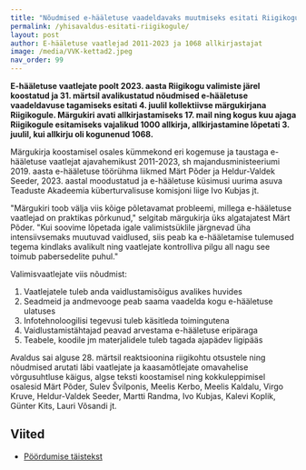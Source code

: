 ```yaml
---
title: "Nõudmised e-hääletuse vaadeldavaks muutmiseks esitati Riigikogule"
permalink: /yhisavaldus-esitati-riigikogule/
layout: post
author: E-hääletuse vaatlejad 2011-2023 ja 1068 allkirjastajat
image: /media/VVK-kettad2.jpeg
nav_order: 99
---
```


__E-hääletuse vaatlejate poolt 2023. aasta Riigikogu valimiste järel koostatud ja 31. märtsil avalikustatud nõudmised e-hääletuse vaadeldavuse tagamiseks esitati 4. juulil kollektiivse märgukirjana Riigikogule. Märgukiri avati allkirjastamiseks 17. mail ning kogus kuu ajaga Riigikogule esitamiseks vajalikud 1000 allkirja, allkirjastamine lõpetati 3. juulil, kui allkirju oli kogunenud 1068.__

Märgukirja koostamisel osales kümmekond eri kogemuse ja taustaga e-hääletuse vaatlejat ajavahemikust 2011-2023, sh majandusministeeriumi 2019. aasta e-hääletuse töörühma liikmed Märt Põder ja Heldur-Valdek Seeder, 2023. aastal moodustatud ja e-hääletuse küsimusi uurima asuva Teaduste Akadeemia küberturvalisuse komisjoni liige Ivo Kubjas jt.

"Märgukiri toob välja viis kõige põletavamat probleemi, millega e-hääletuse vaatlejad on praktikas põrkunud," selgitab märgukirja üks algatajatest Märt Põder. "Kui soovime lõpetada igale valimistsüklile järgnevad üha intensiivsemaks muutuvad vaidlused, siis peab ka e-hääletamise tulemused tegema kindlaks avalikult ning vaatlejate kontrolliva pilgu all nagu see toimub pabersedelite puhul."

Valimisvaatlejate viis nõudmist:

1. Vaatlejatele tuleb anda vaidlustamisõigus avalikes huvides
2. Seadmeid ja andmevooge peab saama vaadelda kogu e-hääletuse ulatuses
3. Infotehnoloogilisi tegevusi tuleb käsitleda toimingutena
4. Vaidlustamistähtajad peavad arvestama e-hääletuse eripäraga
5. Teabele, koodile jm materjalidele tuleb tagada ajapädev ligipääs

Avaldus sai alguse 28. märtsil reaktsioonina riigikohtu otsustele ning nõudmised arutati läbi vaatlejate ja kaasamõtlejate omavahelise võrgusuhtluse käigus, algse teksti koostamisel ning kokkuleppimisel osalesid Märt Põder, Sulev Švilponis, Meelis Kerbo, Meelis Kaldalu, Virgo Kruve, Heldur-Valdek Seeder, Martti Randma, Ivo Kubjas, Kalevi Koplik, Günter Kits, Lauri Võsandi jt.

## Viited

* [Pöördumise täistekst](/docs/yhisavaldus2023/)